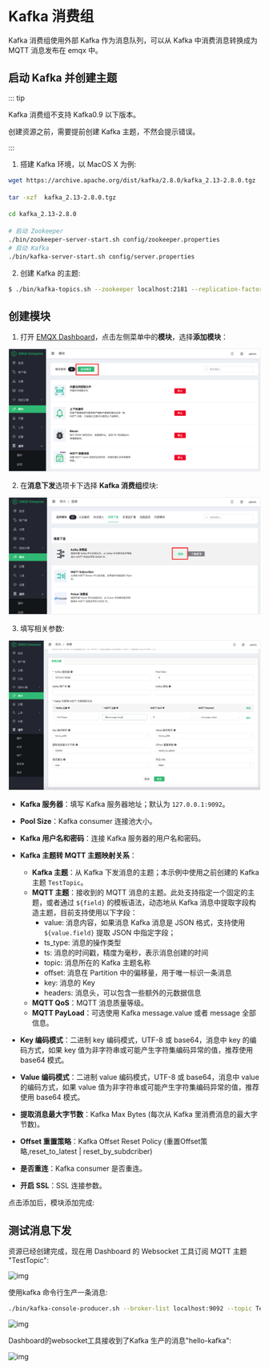 # Kafka 消费组

Kafka 消费组使用外部 Kafka 作为消息队列，可以从 Kafka 中消费消息转换成为 MQTT 消息发布在 emqx 中。

## 启动 Kafka 并创建主题

::: tip

Kafka 消费组不支持 Kafka0.9 以下版本。

创建资源之前，需要提前创建 Kafka 主题，不然会提示错误。

:::

1. 搭建 Kafka 环境，以 MacOS X 为例:

```bash
wget https://archive.apache.org/dist/kafka/2.8.0/kafka_2.13-2.8.0.tgz

tar -xzf  kafka_2.13-2.8.0.tgz

cd kafka_2.13-2.8.0

# 启动 Zookeeper
./bin/zookeeper-server-start.sh config/zookeeper.properties
# 启动 Kafka
./bin/kafka-server-start.sh config/server.properties
```

2. 创建 Kafka 的主题:

```bash
$ ./bin/kafka-topics.sh --zookeeper localhost:2181 --replication-factor 1 --partitions 1 --topic testTopic --create
```

## 创建模块

1. 打开 [EMQX Dashboard](http://127.0.0.1:18083/#/modules)，点击左侧菜单中的**模块**，选择**添加模块**：

<img src="./assets/modules.png" alt="modules" style="zoom:67%;" />

2. 在**消息下发**选项卡下选择 **Kafka 消费组**模块:

<img src="./assets/kafka_consumer1.png" alt="kafka_consumer1" style="zoom:67%;" />

3. 填写相关参数:

<img src="./assets/kafka_consumer3.png" alt="kafka_consumer3" style="zoom:67%;" />

- **Kafka 服务器**：填写 Kafka 服务器地址；默认为 `127.0.0.1:9092`。
- **Pool Size**：Kafka consumer 连接池大小。
- **Kafka 用户名和密码**：连接 Kafka 服务器的用户名和密码。
- **Kafka 主题转 MQTT 主题映射关系**：
  - **Kafka 主题**：从 Kafka 下发消息的主题；本示例中使用之前创建的 Kafka 主题 `TestTopic`。
  - **MQTT 主题**：接收到的 MQTT 消息的主题。此处支持指定一个固定的主题，或者通过 `${field}` 的模板语法，动态地从 Kafka 消息中提取字段构造主题，目前支持使用以下字段：
    - value: 消息内容，如果消息 Kafka 消息是 JSON 格式，支持使用 `${value.field}` 提取 JSON  中指定字段；
    - ts_type: 消息的操作类型
    - ts: 消息的时间戳，精度为毫秒，表示消息创建的时间
    - topic: 消息所在的 Kafka 主题名称
    - offset: 消息在 Partition 中的偏移量，用于唯一标识一条消息
    - key: 消息的 Key
    - headers: 消息头，可以包含一些额外的元数据信息
  - **MQTT QoS**：MQTT 消息质量等级。
  - **MQTT PayLoad**：可选使用 Kafka message.value 或者 message 全部信息。

- **Key 编码模式**：二进制 key 编码模式，UTF-8 或 base64，消息中 key 的编码方式，如果 key 值为非字符串或可能产生字符集编码异常的值，推荐使用 base64 模式。
- **Value 编码模式**：二进制 value 编码模式，UTF-8 或 base64，消息中 value 的编码方式，如果 value 值为非字符串或可能产生字符集编码异常的值，推荐使用 base64 模式。
- **提取消息最大字节数**：Kafka Max Bytes (每次从 Kafka 里消费消息的最大字节数)。
- **Offset 重置策略**：Kafka Offset Reset Policy (重置Offset策略,reset_to_latest | reset_by_subdcriber)
- **是否重连**：Kafka consumer 是否重连。
- **开启 SSL**：SSL 连接参数。

点击添加后，模块添加完成:

## 测试消息下发

资源已经创建完成，现在用 Dashboard 的 Websocket 工具订阅 MQTT 主题 "TestTopic":

![img](./assets/kafka_consumer5.png)

使用kafka 命令行生产一条消息:

```bash
./bin/kafka-console-producer.sh --broker-list localhost:9092 --topic TestTopic
```

![img](./assets/kafka_consumer6.png)

Dashboard的websocket工具接收到了Kafka 生产的消息"hello-kafka":

![img](./assets/kafka_consumer7.png)
